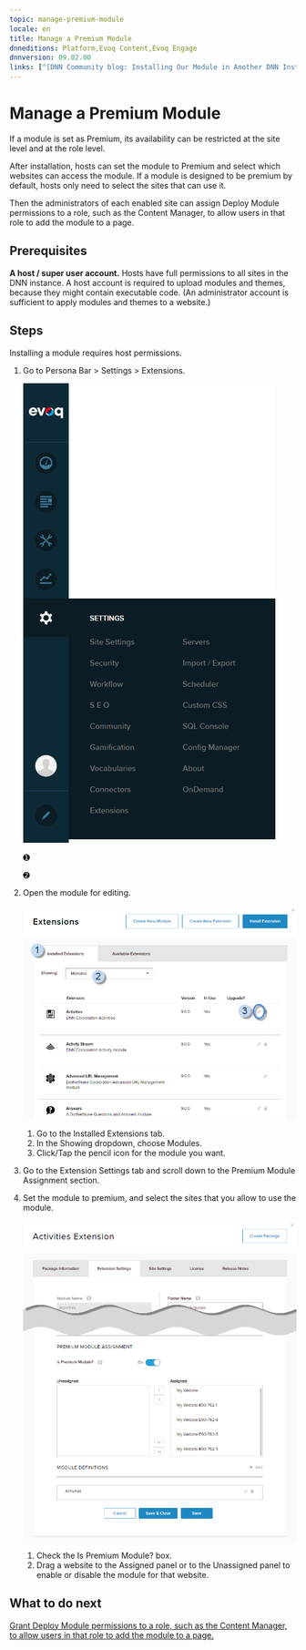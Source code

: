 ```yaml
---
topic: manage-premium-module
locale: en
title: Manage a Premium Module
dnneditions: Platform,Evoq Content,Evoq Engage
dnnversion: 09.02.00
links: ["[DNN Community blog: Installing Our Module in Another DNN Instance by Clinton Patterson](http://www.dnnsoftware.com/community-blog/cid/155092/installing-our-module-in-another-dnn-instance)","[DNN Forge: 2sxc 8.0.11 — Amazing Content and Apps by 2sxc (installed as an example for screenshots)](http://www.dnnsoftware.com/forge/2sxc-800-amazing-content-and-apps-9733-9733-9733-9733-9733-rating)"]
---
```


# Manage a Premium Module

If a module is set as Premium, its availability can be restricted at the site level and at the role level.

After installation, hosts can set the module to Premium and select which websites can access the module. If a module is designed to be premium by default, hosts only need to select the sites that can use it.

Then the administrators of each enabled site can assign Deploy Module permissions to a role, such as the Content Manager, to allow users in that role to add the module to a page.

## Prerequisites

**A host / super user account.** Hosts have full permissions to all sites in the DNN instance. A host account is required to upload modules and themes, because they might contain executable code. (An administrator account is sufficient to apply modules and themes to a website.)

## Steps

Installing a module requires host permissions.

1.  Go to Persona Bar \> Settings \> Extensions.
    
    ![Persona Bar > Settings > Extensions](/images/scr-pbar-host-Settings-E91.png)
    
    ➊
    
    ➋
    
2.  Open the module for editing.
    
      
    
    ![Installed Extensions tab > Showing: Modules > click/tap the pencil icon for the module to edit.](/images/scr-Extensions-Installed-edit-E90.png)
    
      
    
    1.  Go to the Installed Extensions tab.
    2.  In the Showing dropdown, choose Modules.
    3.  Click/Tap the pencil icon for the module you want.
3.  Go to the Extension Settings tab and scroll down to the Premium Module Assignment section.
4.  Set the module to premium, and select the sites that you allow to use the module.
    
      
    
    ![Check Is Premium Module? > then drag websites from Unassigned to Assigned.](/images/scr-Extensions-Edit-ExtensionSettings-PremiumModule-E90.png)
    
      
    
    1.  Check the Is Premium Module? box.
    2.  Drag a website to the Assigned panel or to the Unassigned panel to enable or disable the module for that website.

## What to do next

[Grant Deploy Module permissions to a role, such as the Content Manager, to allow users in that role to add the module to a page.](allow-module-use)